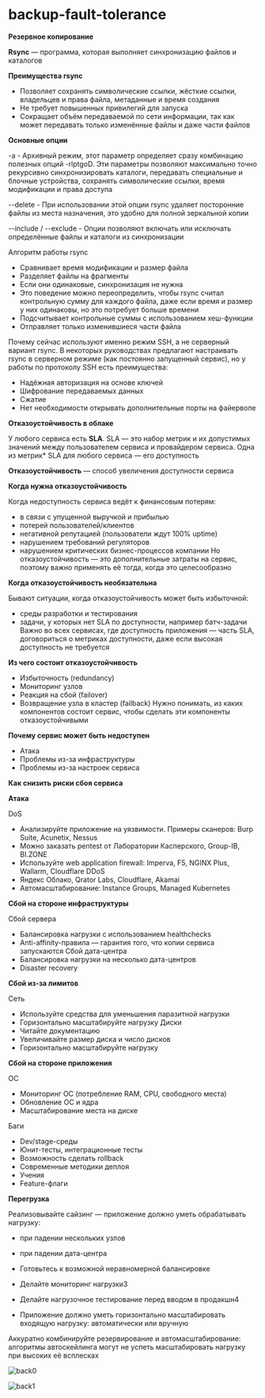 # backup-fault-tolerance

**Резервное копирование**

**Rsync** — программа, которая выполняет синхронизацию файлов и каталогов

**Преимущества rsync**
- Позволяет сохранять символические ссылки, жёсткие ссылки, владельцев и права файла, метаданные и время создания
- Не требует повышенных привилегий для запуска
- Сокращает объём передаваемой по сети информации, так как может передавать только изменённые файлы и даже части файлов

**Основные опции**

-a - Архивный режим, этот параметр определяет сразу комбинацию полезных опций -rlptgoD. Эти параметры позволяют максимально точно рекурсивно синхронизировать каталоги, передавать специальные и блочные устройства, сохранять символические ссылки, время модификации и права доступа

--delete - При использовании этой опции rsync удаляет посторонние файлы из места назначения, это удобно для полной зеркальной копии

--include / --exclude - Опции позволяют включать или исключать определённые файлы и каталоги из синхронизации

Алгоритм работы rsync
- Сравнивает время модификации и размер файла
- Разделяет файлы на фрагменты
- Если они одинаковые, синхронизация не нужна
- Это поведение можно переопределить, чтобы rsync считал контрольную сумму для каждого файла, даже если время и размер у них одинаковы, но это потребует больше времени
- Подсчитывает контрольные суммы с использованием хеш-функции
- Отправляет только изменившиеся части файла

Почему сейчас используют именно режим SSH, а не серверный вариант rsync. В некоторых руководствах предлагают настраивать rsync в серверном режиме (как постоянно запущенный сервис), но у работы по протоколу SSH есть преимущества:
- Надёжная авторизация на основе ключей
- Шифрование передаваемых данных
- Сжатие
- Нет необходимости открывать дополнительные порты на файерволе



**Отказоустойчивость в облаке**

У любого сервиса есть **SLA**. SLA — это набор метрик и их допустимых значений между пользователем сервиса и провайдером сервиса. Одна из метрик* SLA для любого сервиса — его доступность

**Отказоустойчивость** — способ увеличения доступности сервиса

**Когда нужна отказоустойчивость**

Когда недоступность сервиса ведёт к финансовым потерям:
- в связи с упущенной выручкой и прибылью
- потерей пользователей/клиентов
- негативной репутацией (пользователи ждут 100% uptime)
- нарушением требований регуляторов
- нарушением критических бизнес-процессов компании
Но отказоустойчивость — это дополнительные затраты на сервис, поэтому важно применять её тогда, когда это целесообразно

**Когда отказоустойчивость необязательна**

Бывают ситуации, когда отказоустойчивость может быть избыточной:
- среды разработки и тестирования
- задачи, у которых нет SLA по доступности, например батч-задачи
Важно во всех сервисах, где доступность приложения — часть SLA, договориться о метриках доступности, даже если высокая доступность не требуется

**Из чего состоит отказоустойчивость**
- Избыточность (redundancy)
- Мониторинг узлов
- Реакция на сбой (failover)
- Возвращение узла в кластер (failback)
Нужно понимать, из каких компонентов состоит сервис, чтобы сделать эти компоненты отказоустойчивыми

**Почему сервис может быть недоступен**
- Атака
- Проблемы из-за инфраструктуры
- Проблемы из-за настроек сервиса

**Как снизить риски сбоя сервиса**

**Атака**

DoS
- Анализируйте приложение на уязвимости. Примеры сканеров: Burp Suite, Acunetix, Nessus
- Можно заказать pentest от Лаборатории Касперского, Group-IB, BI.ZONE
- Используйте web application firewall: Imperva, F5, NGINX Plus, Wallarm, Cloudflare
DDoS
- Яндекс Облако, Qrator Labs, Cloudflare, Akamai
- Автомасштабирование: Instance Groups, Managed Kubernetes

**Сбой на стороне инфраструктуры**

Сбой сервера
- Балансировка нагрузки с использованием healthchecks
- Anti-affinity-правила — гарантия того, что копии сервиса запускаются
Сбой дата-центра
- Балансировка нагрузки на несколько дата-центров
- Disaster recovery

**Сбой из-за лимитов**

Сеть
- Используйте средства для уменьшения паразитной нагрузки
- Горизонтально масштабируйте нагрузку
Диски
- Читайте документацию
- Увеличивайте размер диска и число дисков
- Горизонтально масштабируйте нагрузку

**Сбой на стороне приложения**

ОС
- Мониторинг ОС (потребление RAM, CPU, свободного места)
- Обновление ОС и ядра
- Масштабирование места на диске

Баги
- Dev/stage-среды
- Юнит-тесты, интеграционные тесты
- Возможность сделать rollback
- Современные методики деплоя
- Учения
- Feature-флаги

**Перегрузка**

Реализовывайте сайзинг — приложение должно уметь обрабатывать нагрузку:
- при падении нескольких узлов
- при падении дата-центра

- Готовьтесь к возможной неравномерной балансировке
- Делайте мониторинг нагрузки3
- Делайте нагрузочное тестирование перед вводом в продакшн4
- Приложение должно уметь горизонтально масштабировать входящую нагрузку: автоматически или вручную

Аккуратно комбинируйте резервирование и автомасштабирование: алгоритмы автоскейлинга могут не успеть масштабировать нагрузку при высоких её всплесках

![back0](https://github.com/joos-mon-keep/backup-fault-tolerance/blob/main/backup0.png)

![back1](https://github.com/joos-mon-keep/backup-fault-tolerance/blob/main/backup1.png)
